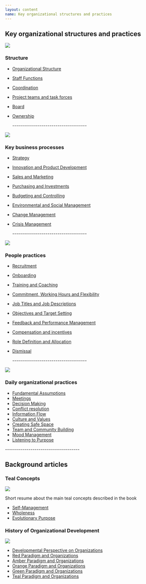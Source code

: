 ```yaml
---
layout: content
name: Key organizational structures and practices
---
```

## Key organizational structures and practices

![](/media/structure.jpg)

### Structure

* [Organizational Structure](https://reinventingorganizationswiki.com/br/theory/organizational-structure/)
* [Staff Functions](https://reinventingorganizationswiki.com/br/theory/staff-functions/)
* [Coordination](https://reinventingorganizationswiki.com/br/theory/coordination/)
* [Project teams and task forces](https://reinventingorganizationswiki.com/br/theory/project-teams-and-task-forces/)
* [Board](https://reinventingorganizationswiki.com/br/theory/board/)
* [Ownership](https://reinventingorganizationswiki.com/br/theory/ownership/)

  \--------------------------------------

![](/media/key-business-processes.jpg)

### Key business processes

* [Strategy](https://reinventingorganizationswiki.com/br/theory/strategy/)
* [Innovation and Product Development](https://reinventingorganizationswiki.com/br/theory/innovation-and-product-development/)
* [Sales and Marketing](https://reinventingorganizationswiki.com/br/theory/sales-marketing/)
* [Purchasing and Investments](https://reinventingorganizationswiki.com/br/theory/purchasing-and-investments/)
* [Budgeting and Controlling](https://reinventingorganizationswiki.com/br/theory/budgeting-and-controlling/)
* [Environmental and Social Management](https://reinventingorganizationswiki.com/br/theory/environmental-and-social-management/)
* [Change Management](https://reinventingorganizationswiki.com/br/theory/change-management/)
* [Crisis Management](https://reinventingorganizationswiki.com/br/theory/crisis-management/)

  \--------------------------------------

![](/media/people-practices.jpg)

### People practices

* [Recruitment](https://reinventingorganizationswiki.com/br/theory/recruitment/)
* [Onboarding](https://reinventingorganizationswiki.com/br/theory/onboarding/)
* [Training and Coaching](https://reinventingorganizationswiki.com/br/theory/training-and-coaching/)
* [Commitment, Working Hours and Flexibility](https://reinventingorganizationswiki.com/br/theory/commitment-working-hours-and-flexibility/)
* [Job Titles and Job Descriptions](https://reinventingorganizationswiki.com/br/theory/job-titles-and-job-descriptions/)
* [Objectives and Target Setting](https://reinventingorganizationswiki.com/br/theory/objectives-and-target-setting/)
* [Feedback and Performance Management](https://reinventingorganizationswiki.com/br/theory/feedback-and-performance-management/)
* [Compensation and incentives](https://reinventingorganizationswiki.com/br/theory/compensation-and-incentives/)
* [Role Definition and Allocation](https://reinventingorganizationswiki.com/br/theory/role-definition-and-allocation/)
* [Dismissal](https://reinventingorganizationswiki.com/br/theory/dismissal/)

  \--------------------------------------

![](/media/daily-organizational-practices.jpg)

### Daily organizational practices

* [Fundamental Assumptions](https://reinventingorganizationswiki.com/br/theory/fundamental-assumptions/)
* [Meetings](https://reinventingorganizationswiki.com/br/theory/meetings/)
* [Decision Making](https://reinventingorganizationswiki.com/br/theory/decision-making/)
* [Conflict resolution](https://reinventingorganizationswiki.com/br/theory/conflict-resolution/)
* [Information Flow](https://reinventingorganizationswiki.com/br/theory/information-flow/)
* [Culture and Values](https://reinventingorganizationswiki.com/br/theory/culture-and-values/)
* [Creating Safe Space](https://reinventingorganizationswiki.com/br/theory/safe-space/)
* [Team and Community Building](https://reinventingorganizationswiki.com/br/theory/team-and-community-building/)
* [Mood Management](https://reinventingorganizationswiki.com/br/theory/mood-management/)
* [Listening to Purpose](https://reinventingorganizationswiki.com/br/theory/listening-to-purpose/)

\--------------------------------------

## Background articles

### Teal Concepts

![](/media/fundamental-assumptions.jpg)

Short resume about the main teal concepts described in the book

* [Self-Management](https://reinventingorganizationswiki.com/br/theory/self-management/)
* [Wholeness](https://reinventingorganizationswiki.com/br/theory/wholeness/)
* [Evolutionary Purpose](https://reinventingorganizationswiki.com/br/theory/evolutionary-purpose/)

### History of Organizational Development

![](/media/1_018-small.png)

* [Developmental Perspective on Organizations](https://reinventingorganizationswiki.com/br/theory/developmental-perspective-on-organizations/)
* [Red Paradigm and Organizations](https://reinventingorganizationswiki.com/br/theory/red-organizations/)
* [Amber Paradigm and Organizations](https://reinventingorganizationswiki.com/br/theory/amber-paradigm-and-organizations/)
* [Orange Paradigm and Organizations](https://reinventingorganizationswiki.com/br/theory/orange-paradigm-and-organizations/)
* [Green Paradigm and Organizations](https://reinventingorganizationswiki.com/br/theory/green-paradigm-and-organizations/)
* [Teal Paradigm and Organizations](https://reinventingorganizationswiki.com/br/theory/teal-paradigm-and-organizations/)